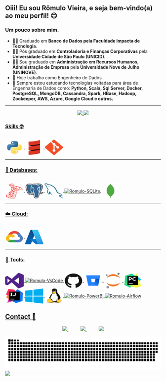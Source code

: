 ## Oiii! Eu sou Rômulo Vieira, e seja bem-vindo(a) ao meu perfil! 😊

### Um pouco sobre mim.

- 👨‍🎓 Graduado em **Banco de Dados pela Faculdade Impacta de Tecnologia**.
- 👨‍🎓 Pós graduado em **Controladoria e Finanças Corporativas** pela **Universidade Cidade de São Paulo (UNICID)**.
- 👨‍🎓 Sou graduado em **Administração em Recursos Humanos, Administração de Empresa** pela **Universidade Nove de Julho (UNINOVE)**.
- 🔭 Hoje trabalho como Engenheiro de Dados
- 🎯 Sempre estou estudando tecnologias voltadas para área de Engenharia de Dados como: **Python, Scala, Sql Server, Docker, PostgreSQL, MongoDB, Cassandra, Spark, HBase, Hadoop, Zookeeper, AWS, Azure, Google Cloud e outros.**

<hr>

<div align="center">
  <a href="https://github.com/romulovieira777">
  <img height="180em" src="https://github-readme-stats.vercel.app/api?username=romulovieira777&show_icons=true&theme=react&include_all_commits=true&count_private=true"/>
  <img height="180em" src="https://github-readme-stats.vercel.app/api/top-langs/?username=romulovieira777&layout=compact&langs_count=7&theme=react"/>
</div>
 
 ### Skills :nerd_face:
 <div style="display: inline_block"><br>  
  <img align="center" alt="Romulo-Python"30" height="50" width="60" src="https://raw.githubusercontent.com/devicons/devicon/master/icons/python/python-original.svg">
  <img align="center" alt="Romulo-Scala" height="50" width="60" src="https://raw.githubusercontent.com/devicons/devicon/master/icons/scala/scala-original.svg"> 
  <img align="center" alt="Romulo-Git" height="50" width="60" src="https://raw.githubusercontent.com/devicons/devicon/master/icons/git/git-original.svg"> 
</div>
<hr>
  
  ### 🎲 Databases:
   <div style="display: inline_block"><br>    
  <img align="center" alt="Romulo-Microsoft-SQL-Server" height="50" width="60" src="https://raw.githubusercontent.com/devicons/devicon/master/icons/microsoftsqlserver/microsoftsqlserver-plain.svg">
  <img align="center" alt="Romulo-Postgresql" height="50" width="60" src="https://raw.githubusercontent.com/devicons/devicon/master/icons/postgresql/postgresql-original.svg">
  <img align="center" alt="Romulo-MySQL" height="50" width="60" src="https://raw.githubusercontent.com/devicons/devicon/master/icons/mysql/mysql-original.svg">
  <img align="center" alt="Romulo-SQLite" height="50" width="60" src="https://cdn.jsdelivr.net/gh/devicons/devicon/icons/sqlite/sqlite-original.svg">
  <img align="center" alt="Romulo-MongoDB" height="50" width="60" src="https://raw.githubusercontent.com/devicons/devicon/master/icons/mongodb/mongodb-plain.svg">
</div>
<hr>

### ☁️ Cloud:
<div style="display: inline_block"><br>  
   <img align="center" alt="Romulo-GCP" height="50" width="60" src="https://raw.githubusercontent.com/devicons/devicon/master/icons/googlecloud/googlecloud-original.svg">
   <img align="center" alt="Romulo-Azure" height="50" width="60" src="https://raw.githubusercontent.com/devicons/devicon/master/icons/azure/azure-original.svg">
</div>
<hr>

### 🧰 Tools:
<div style="display: inline_block"><br>  
  <img align="center" alt="Romulo-Visual"30" height="50" width="60" src="https://raw.githubusercontent.com/devicons/devicon/master/icons/visualstudio/visualstudio-plain.svg">
  <img align="center" alt="Romulo-VsCode"30" height="50" width="60" src="https://cdn.jsdelivr.net/gh/devicons/devicon/icons/vscode/vscode-original.svg">
  <img align="center" alt="Romulo-GitHub" height="50" width="60" src="https://raw.githubusercontent.com/devicons/devicon/master/icons/github/github-original.svg">  
  <img align="center" alt="Romulo-Bitbucket"30" height="50" width="60" src="https://raw.githubusercontent.com/devicons/devicon/master/icons/bitbucket/bitbucket-original.svg">
  <img align="center" alt="Romulo-Jupyter"30" height="50" width="60" src="https://raw.githubusercontent.com/devicons/devicon/master/icons/jupyter/jupyter-original.svg">
  <img align="center" alt="Romulo-Pycharm"30" height="50" width="60" src="https://raw.githubusercontent.com/devicons/devicon/master/icons/pycharm/pycharm-original.svg">
  <img align="center" alt="Romulo-Intellij"30" height="50" width="60" src="https://raw.githubusercontent.com/devicons/devicon/master/icons/intellij/intellij-original.svg">  
  <img align="center" alt="Romulo-Windows" height="50" width="60" src="https://raw.githubusercontent.com/devicons/devicon/master/icons/windows8/windows8-original.svg">
  <img align="center" alt="Romulo-Linux" height="50" width="60" src="https://raw.githubusercontent.com/devicons/devicon/master/icons/linux/linux-original.svg">
  <img align="center" alt="Romulo-PowerBI" height="50" width="60" src="https://img.icons8.com/color/48/000000/power-bi.png">
  <img align="center" alt="Romulo-Airflow" height="50" width="60" src="https://avatars.githubusercontent.com/u/33643075?s=280&v=4">
</div>  

##

## Contact :iphone:
  
<p align="center">
    <a href="https://github.com/romulovieira777">
        <img  src="https://img.shields.io/badge/github-%23100000.svg?&style=for-the-badge&logo=github&logoColor=white&link=mailto:https://github.com/romulovieira777">
    </a>
    &nbsp;&nbsp;&nbsp;&nbsp;&nbsp;&nbsp;&nbsp;&nbsp;&nbsp;
    <a href="mailto:romulo.vieira777@gmail.com">
        <img src="https://img.shields.io/badge/gmail-D14836?&style=for-the-badge&logo=gmail&logoColor=white&link=mailto:romulo.vieira777@gmail.com">
    </a>
    &nbsp;&nbsp;&nbsp;&nbsp;&nbsp;&nbsp;&nbsp;&nbsp;&nbsp;
    <a href="https://www.linkedin.com/in/r%C3%B4mulo-vieira-7789dds77">
        <img src="https://img.shields.io/badge/linkedin-%230077B5.svg?&style=for-the-badge&logo=linkedin&logoColor=white&link=mailto:https://www.linkedin.com/in/r%C3%B4mulo-vieira-7789dds77/">
    </a>
</p>

![Snake animation](https://github.com/romulovieira777/romulovieira777/blob/output/github-contribution-grid-snake.svg)
![](https://komarev.com/ghpvc/?username=your-romulovieira777)
